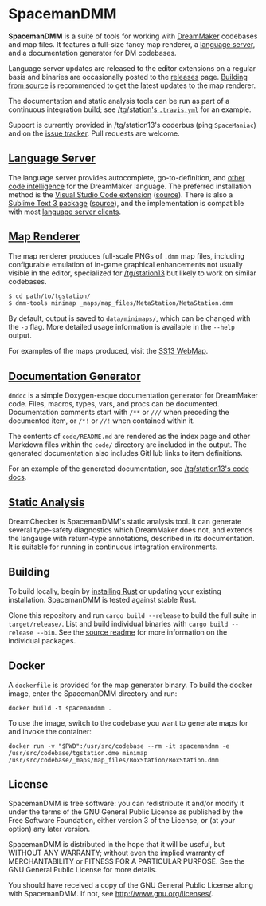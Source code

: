 # SpacemanDMM

**SpacemanDMM** is a suite of tools for working with [DreamMaker] codebases
and map files. It features a full-size fancy map renderer, a [language server],
and a documentation generator for DM codebases.

Language server updates are released to the editor extensions on a regular
basis and binaries are occasionally posted to the [releases] page.
[Building from source](#building) is recommended to get the latest updates to
the map renderer.

The documentation and static analysis tools can be run as part of a continuous
integration build; see [/tg/station's `.travis.yml`][ci] for an example.

Support is currently provided in /tg/station13's coderbus (ping `SpaceManiac`)
and on the [issue tracker]. Pull requests are welcome.

[DreamMaker]: https://secure.byond.com/
[language server]: https://langserver.org/
[releases]: https://github.com/SpaceManiac/SpacemanDMM/releases
[ci]: https://github.com/tgstation/tgstation/blob/master/.travis.yml
[issue tracker]: https://github.com/SpaceManiac/SpacemanDMM/issues

## [Language Server](src/langserver/)

The language server provides autocomplete, go-to-definition, and
[other code intelligence][ls-readme] for the DreamMaker language. The preferred
installation method is the
[Visual Studio Code extension][vsc] ([source][vsc-src]).
There is also a [Sublime Text 3 package][st3] ([source][st3-src]), and the
implementation is compatible with most [language server clients][lsc].

[ls-readme]: ./src/langserver/README.md
[lsc]: https://langserver.org/#implementations-client
[vsc]: https://marketplace.visualstudio.com/items?itemName=platymuus.dm-langclient
[st3]: https://packagecontrol.io/packages/DreamMaker%20Language%20Client
[vsc-src]: https://github.com/SpaceManiac/vscode-dm-langclient
[st3-src]: https://github.com/SpaceManiac/sublime-dm-langclient

## [Map Renderer](src/cli/)

The map renderer produces full-scale PNGs of `.dmm` map files, including
configurable emulation of in-game graphical enhancements not usually visible in
the editor, specialized for [/tg/station13] but likely to work on similar
codebases.

```sh
$ cd path/to/tgstation/
$ dmm-tools minimap _maps/map_files/MetaStation/MetaStation.dmm
```

By default, output is saved to `data/minimaps/`, which can be changed with the
`-o` flag. More detailed usage information is available in the `--help` output.

For examples of the maps produced, visit the [SS13 WebMap][meta].

[/tg/station13]: https://github.com/tgstation/tgstation/
[meta]: https://affectedarc07.github.io/SS13WebMap/TG/MetaStation/

## [Documentation Generator](src/dmdoc/)

`dmdoc` is a simple Doxygen-esque documentation generator for DreamMaker code.
Files, macros, types, vars, and procs can be documented. Documentation comments
start with `/**` or `///` when preceding the documented item, or `/*!` or `//!`
when contained within it.

The contents of `code/README.md` are rendered as the index page and other
Markdown files within the `code/` directory are included in the output. The
generated documentation also includes GitHub links to item definitions.

For an example of the generated documentation, see
[/tg/station13's code docs][tgdocs].

[tgdocs]: https://codedocs.tgstation13.org/

## [Static Analysis](src/dreamchecker/)

DreamChecker is SpacemanDMM's static analysis tool. It can generate several
type-safety diagnostics which DreamMaker does not, and extends the langauge
with return-type annotations, described in its documentation. It is suitable
for running in continuous integration environments.

## Building

To build locally, begin by [installing Rust][rust] or updating your existing
installation. SpacemanDMM is tested against stable Rust.

Clone this repository and run `cargo build --release` to build the full suite
in `target/release/`. List and build individual binaries with
`cargo build --release --bin`. See the [source readme] for more information on
the individual packages.

[rust]: https://www.rust-lang.org/en-US/install.html
[source readme]: ./src/README.md

## Docker

A `dockerfile` is provided for the map generator binary. To build the docker
image, enter the SpacemanDMM directory and run:

```shell
docker build -t spacemandmm .
```

To use the image, switch to the codebase you want to generate maps for and invoke the container:

```shell
docker run -v "$PWD":/usr/src/codebase --rm -it spacemandmm -e /usr/src/codebase/tgstation.dme minimap /usr/src/codebase/_maps/map_files/BoxStation/BoxStation.dmm
```

## License

SpacemanDMM is free software: you can redistribute it and/or modify
it under the terms of the GNU General Public License as published by
the Free Software Foundation, either version 3 of the License, or
(at your option) any later version.

SpacemanDMM is distributed in the hope that it will be useful,
but WITHOUT ANY WARRANTY; without even the implied warranty of
MERCHANTABILITY or FITNESS FOR A PARTICULAR PURPOSE. See the
GNU General Public License for more details.

You should have received a copy of the GNU General Public License
along with SpacemanDMM. If not, see http://www.gnu.org/licenses/.

